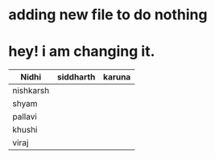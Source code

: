 # adding new file to do nothing
# hey! i am changing it.



|Nidhi  |siddharth  |karuna  |
|---------|---------|---------|
|nishkarsh     |         |         |
|shyam     |         |         |
|pallavi     |         |         |
|khushi     |         |         |
|viraj     |         |         |





